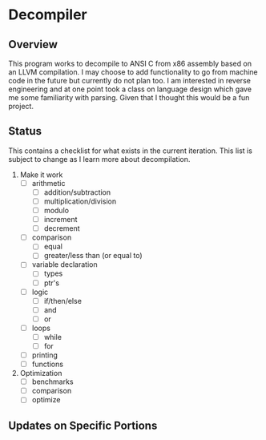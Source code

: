 # Decompiler
## Overview
This program works to decompile to ANSI C from x86 assembly based on an LLVM compilation. I may choose to add functionality to go from machine code in the future but currently do not plan too. I am interested in reverse engineering and at one point took a class on language design which gave me some familiarity with parsing. Given that I thought this would be a fun project. 

## Status
This contains a checklist for what exists in the current iteration. This list is subject to change as I learn more about decompilation.
1. Make it work
	- [ ] arithmetic
		- [ ] addition/subtraction
		- [ ] multiplication/division
		- [ ] modulo
		- [ ] increment
		- [ ] decrement
  	- [ ] comparison
   		- [ ] equal
     	- [ ] greater/less than (or equal to)
	- [ ] variable declaration
		- [ ] types
		- [ ] ptr's
	- [ ] logic
		- [ ] if/then/else
		- [ ] and
		- [ ] or
	- [ ] loops
		- [ ] while
		- [ ] for
	- [ ] printing
	- [ ] functions
2. Optimization
	- [ ] benchmarks
	- [ ] comparison
	- [ ] optimize

## Updates on Specific Portions

